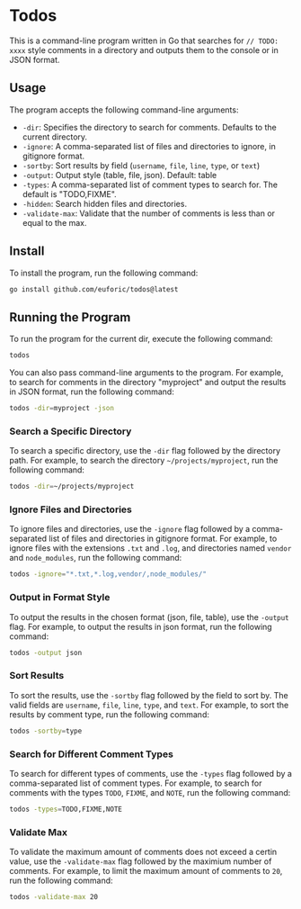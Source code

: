 # Todos

This is a command-line program written in Go that searches for `// TODO: xxxx` style comments in a directory and outputs them to the console or in JSON format.

## Usage

The program accepts the following command-line arguments:

- `-dir`: Specifies the directory to search for comments. Defaults to the current directory.
- `-ignore`: A comma-separated list of files and directories to ignore, in gitignore format.
- `-sortby`: Sort results by field (`username`, `file`, `line`, `type`, or `text`)
- `-output`: Output style (table, file, json). Default: table
- `-types`: A comma-separated list of comment types to search for. The default is "TODO,FIXME".
- `-hidden`: Search hidden files and directories.
- `-validate-max`: Validate that the number of comments is less than or equal to the max.

## Install

To install the program, run the following command:

```bash
go install github.com/euforic/todos@latest
```

## Running the Program

To run the program for the current dir, execute the following command:

```bash
todos
```

You can also pass command-line arguments to the program. For example, to search for comments in the directory "myproject" and output the results in JSON format, run the following command:

```bash
todos -dir=myproject -json
```

### Search a Specific Directory

To search a specific directory, use the `-dir` flag followed by the directory path. For example, to search the directory `~/projects/myproject`, run the following command:

```bash
todos -dir=~/projects/myproject
```

### Ignore Files and Directories

To ignore files and directories, use the `-ignore` flag followed by a comma-separated list of files and directories in gitignore format. For example, to ignore files with the extensions `.txt` and `.log`, and directories named `vendor` and `node_modules`, run the following command:

```bash
todos -ignore="*.txt,*.log,vendor/,node_modules/"
```

### Output in Format Style

To output the results in the chosen format (json, file, table), use the `-output` flag. For example, to output the results in json format, run the following command:

```bash
todos -output json
```

### Sort Results

To sort the results, use the `-sortby` flag followed by the field to sort by. The valid fields are `username`, `file`, `line`, `type`, and `text`. For example, to sort the results by comment type, run the following command:

```bash
todos -sortby=type
```

### Search for Different Comment Types

To search for different types of comments, use the `-types` flag followed by a comma-separated list of comment types. For example, to search for comments with the types `TODO`, `FIXME`, and `NOTE`, run the following command:

```bash
todos -types=TODO,FIXME,NOTE
```

### Validate Max

To validate the maximum amount of comments does not exceed a certin value, use the `-validate-max` flag followed by the maximium number of comments. For example, to limit the maximum amount of comments to `20`, run the following command:

```bash
todos -validate-max 20
```
